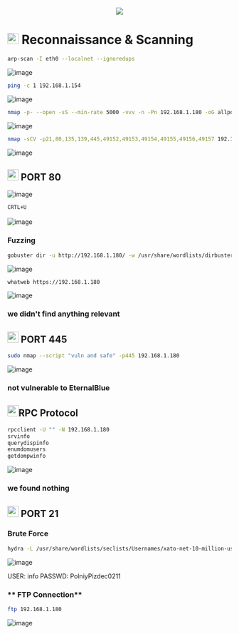 <h1 align="center"><picture><img src = "https://github.com/user-attachments/assets/8309287c-1280-4c6c-aab7-4751ac0c2279"></picture></h1>

<h1><picture><img src="https://media2.giphy.com/media/QssGEmpkyEOhBCb7e1/giphy.gif?cid=ecf05e47a0n3gi1bfqntqmob8g9aid1oyj2wr3ds3mg700bl&rid=giphy.gif" width ="25"> </picture>Reconnaissance & Scanning</h1>

```bash
arp-scan -I eth0 --localnet --ignoredups
```
![image](https://github.com/user-attachments/assets/96c23aba-8922-4021-9daf-b626cd3c91aa)

```bash
ping -c 1 192.168.1.154
```
![image](https://github.com/user-attachments/assets/d28063e8-0e31-4da3-a932-cad363ed36ba)

```bash
nmap -p- --open -sS --min-rate 5000 -vvv -n -Pn 192.168.1.180 -oG allports
```
![image](https://github.com/user-attachments/assets/7e2bca7c-88f6-4548-9b2c-7f3bb158aad3)

```bash
nmap -sCV -p21,80,135,139,445,49152,49153,49154,49155,49156,49157 192.168.1.180 -oN targeted
```
![image](https://github.com/user-attachments/assets/1e8cfde2-0bc6-40e0-b81d-bb7623cdf150)

<h2><picture><img src="https://media2.giphy.com/media/QssGEmpkyEOhBCb7e1/giphy.gif?cid=ecf05e47a0n3gi1bfqntqmob8g9aid1oyj2wr3ds3mg700bl&rid=giphy.gif" width ="25"> </picture>PORT 80</h2>

![image](https://github.com/user-attachments/assets/f5a410d8-838e-4e26-aaf3-5adee82a12f6)

``CRTL+U``
<br>
<br>
![image](https://github.com/user-attachments/assets/1ad23d93-a26a-4787-b8b8-d1a4b15e0d24)

### **Fuzzing**
```bash
gobuster dir -u http://192.168.1.180/ -w /usr/share/wordlists/dirbuster/directory-list-lowercase-2.3-medium.txt -x txt,py,php,sh,html,js
```
![image](https://github.com/user-attachments/assets/05ea476b-4c5b-4d69-a7ce-7100fca16a53)

```bash
whatweb https://192.168.1.180
```
![image](https://github.com/user-attachments/assets/a9485353-0de8-4b79-bd39-468b80a2a6aa)

### **we didn't find anything relevant**

<h2><picture><img src="https://media2.giphy.com/media/QssGEmpkyEOhBCb7e1/giphy.gif?cid=ecf05e47a0n3gi1bfqntqmob8g9aid1oyj2wr3ds3mg700bl&rid=giphy.gif" width ="25"> </picture>PORT 445</h2>

```bash
sudo nmap --script "vuln and safe" -p445 192.168.1.180
```
![image](https://github.com/user-attachments/assets/a10cfba9-81df-4752-8595-0cfb87186bdc)

### **not vulnerable to EternalBlue**

<h2><picture><img src="https://media2.giphy.com/media/QssGEmpkyEOhBCb7e1/giphy.gif?cid=ecf05e47a0n3gi1bfqntqmob8g9aid1oyj2wr3ds3mg700bl&rid=giphy.gif" width ="25"></picture>RPC Protocol</h2>

```bash
rpcclient -U "" -N 192.168.1.180
srvinfo
querydispinfo
enumdomusers
getdompwinfo
```
![image](https://github.com/user-attachments/assets/c1825bc6-33ed-4720-8da0-ee814e5c3b52)

### **we found nothing**

<h2><picture><img src="https://media2.giphy.com/media/QssGEmpkyEOhBCb7e1/giphy.gif?cid=ecf05e47a0n3gi1bfqntqmob8g9aid1oyj2wr3ds3mg700bl&rid=giphy.gif" width ="25"> </picture>PORT 21</h2>

### **Brute Force**
```bash
hydra -L /usr/share/wordlists/seclists/Usernames/xato-net-10-million-usernames.txt -P /usr/share/wordlists/seclists/Passwords/xato-net-10-million-passwords.txt ftp://192.168.1.180
```
![image](https://github.com/user-attachments/assets/f87eb6f4-5b0e-4b8e-bcba-339876bf1268)

USER:    info
PASSWD:  PolniyPizdec0211

### ** FTP Connection**
```bash
ftp 192.168.1.180
```
![image](https://github.com/user-attachments/assets/deac17fa-b655-4e1a-b01d-190d7f24df61)


